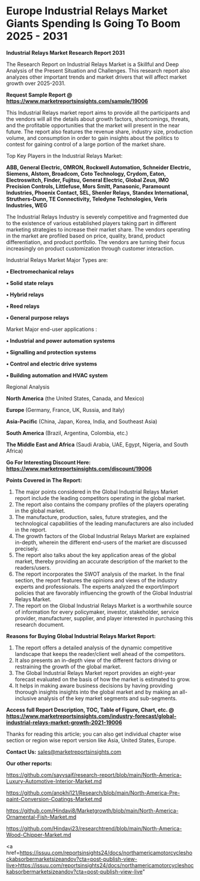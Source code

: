 # Europe Industrial Relays Market Giants Spending Is Going To Boom 2025 - 2031

<strong>Industrial Relays Market Research Report 2031</strong>

The Research Report on Industrial Relays Market is a Skillful and Deep Analysis of the Present Situation and Challenges. This research report also analyzes other important trends and market drivers that will affect market growth over 2025-2031.

<strong>Request Sample Report @ <a href=https://www.marketreportsinsights.com/sample/19006>https://www.marketreportsinsights.com/sample/19006</a></strong>

This Industrial Relays market report aims to provide all the participants and the vendors will all the details about growth factors, shortcomings, threats, and the profitable opportunities that the market will present in the near future. The report also features the revenue share, industry size, production volume, and consumption in order to gain insights about the politics to contest for gaining control of a large portion of the market share.

Top Key Players in the Industrial Relays Market:

<strong>ABB, General Electric, OMRON, Rockwell Automation, Schneider Electric, Siemens, Alstom, Broadcom, Coto Technology, Crydom, Eaton, Electroswitch, Finder, Fujitsu, General Electric, Global Zeus, IMO Precision Controls, Littlefuse, Mors Smitt, Panasonic, Paramount Industries, Phoenix Contact, SEL, Shenler Relays, Standex International, Struthers-Dunn, TE Connectivity, Teledyne Technologies, Veris Industries, WEG</strong>

The Industrial Relays Industry is severely competitive and fragmented due to the existence of various established players taking part in different marketing strategies to increase their market share. The vendors operating in the market are profiled based on price, quality, brand, product differentiation, and product portfolio. The vendors are turning their focus increasingly on product customization through customer interaction.

Industrial Relays Market Major Types are:

<strong>• Electromechanical relays

• Solid state relays

• Hybrid relays

• Reed relays

• General purpose relays</strong>

Market Major end-user applications :

<strong>• Industrial and power automation systems

• Signalling and protection systems

• Control and electric drive systems

• Building automation and HVAC system</strong>

Regional Analysis

</u><strong><b>North America</b></strong> (the United States, Canada, and Mexico)

<strong><b>Europe </b></strong>(Germany, France, UK, Russia, and Italy)

<strong><b>Asia-Pacific</b></strong> (China, Japan, Korea, India, and Southeast Asia)

<strong><b>South America</b></strong> (Brazil, Argentina, Colombia, etc.)

<strong><b>The Middle East and Africa</b></strong> (Saudi Arabia, UAE, Egypt, Nigeria, and South Africa)

<strong>Go For Interesting Discount Here: <a href=https://www.marketreportsinsights.com/discount/19006>https://www.marketreportsinsights.com/discount/19006</a></strong>

<strong>Points Covered in The Report:</strong>
<ol>
  <li>The major points considered in the Global Industrial Relays Market report include the leading competitors operating in the global market.</li>
  <li>The report also contains the company profiles of the players operating in the global market.</li>
  <li>The manufacture, production, sales, future strategies, and the technological capabilities of the leading manufacturers are also included in the report.</li>
  <li>The growth factors of the Global Industrial Relays Market are explained in-depth, wherein the different end-users of the market are discussed precisely.</li>
  <li>The report also talks about the key application areas of the global market, thereby providing an accurate description of the market to the readers/users.</li>
  <li>The report incorporates the SWOT analysis of the market. In the final section, the report features the opinions and views of the industry experts and professionals. The experts analyzed the export/import policies that are favorably influencing the growth of the Global Industrial Relays Market.</li>
  <li>The report on the Global Industrial Relays Market is a worthwhile source of information for every policymaker, investor, stakeholder, service provider, manufacturer, supplier, and player interested in purchasing this research document.</li>
</ol>
<strong>Reasons for Buying Global Industrial Relays Market Report:</strong>

<ol>
  <li>The report offers a detailed analysis of the dynamic competitive landscape that keeps the reader/client well ahead of the competitors.</li>
  <li>It also presents an in-depth view of the different factors driving or restraining the growth of the global market.</li>
  <li>The Global Industrial Relays Market report provides an eight-year forecast evaluated on the basis of how the market is estimated to grow.</li>
  <li>It helps in making aware business decisions by having providing thorough insights insights into the global market and by making an all-inclusive analysis of the key market segments and sub-segments.</li>
</ol>
<strong>Access full Report Description, TOC, Table of Figure, Chart, etc. @ <a href=https://www.marketreportsinsights.com/industry-forecast/global-industrial-relays-market-growth-2021-19006>https://www.marketreportsinsights.com/industry-forecast/global-industrial-relays-market-growth-2021-19006</a></strong>


Thanks for reading this article; you can also get individual chapter wise section or region wise report version like Asia, United States, Europe.

<strong>Contact Us:</strong>
sales@marketreportsinsights.com

<strong>Our other reports:</strong>

<a href=https://github.com/sayysaif/research-report/blob/main/North-America-Luxury-Automotive-Interior-Market.md>https://github.com/sayysaif/research-report/blob/main/North-America-Luxury-Automotive-Interior-Market.md</a>

<a href=https://github.com/anokhi121/Research/blob/main/North-America-Pre-paint-Conversion-Coatings-Market.md>https://github.com/anokhi121/Research/blob/main/North-America-Pre-paint-Conversion-Coatings-Market.md</a>

<a href=https://github.com/Hindavi8/Marketgrowth/blob/main/North-America-Ornamental-Fish-Market.md>https://github.com/Hindavi8/Marketgrowth/blob/main/North-America-Ornamental-Fish-Market.md</a>

<a href=https://github.com/Hindavi23/researchtrend/blob/main/North-America-Wood-Chipper-Market.md>https://github.com/Hindavi23/researchtrend/blob/main/North-America-Wood-Chipper-Market.md</a>

<a href=https://issuu.com/reportsinsights24/docs/northamericamotorcycleshockabsorbermarketsizeandov?cta=post-publish-view-live>https://issuu.com/reportsinsights24/docs/northamericamotorcycleshockabsorbermarketsizeandov?cta=post-publish-view-live</a>"

